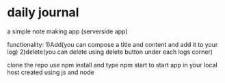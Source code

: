 # daily journal

a simple note making app (serverside app)

functionality:
1)Add(you can compose a title and content and add it to your log)
2)delete(you can delete using delete button under each logs corner)



clone the repo 
use npm install 
and type npm start to start app in your local host
created using js and node
